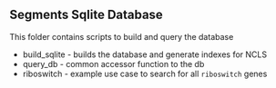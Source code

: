## Segments Sqlite Database

This folder contains scripts to build and query the database

- build_sqlite - builds the database and generate indexes for NCLS
- query_db - common accessor function to the db
- riboswitch - example use case to search for all `riboswitch` genes 


